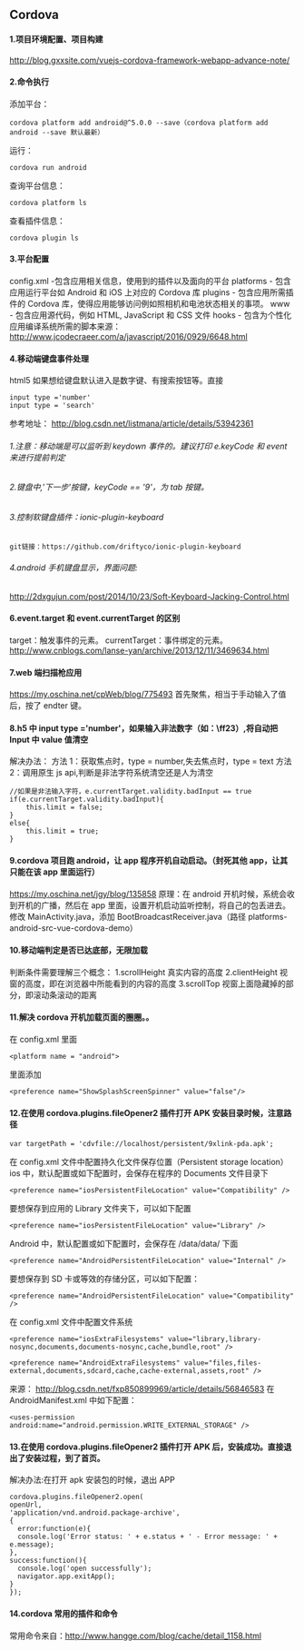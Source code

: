 ## Cordova

#### 1.项目环境配置、项目构建

http://blog.gxxsite.com/vuejs-cordova-framework-webapp-advance-note/

#### 2.命令执行

添加平台：

```
cordova platform add android@^5.0.0 --save（cordova platform add android --save 默认最新）
```

运行：

```
cordova run android
```

查询平台信息：

```
cordova platform ls
```

查看插件信息：

```
cordova plugin ls
```

#### 3.平台配置

config.xml -包含应用相关信息，使用到的插件以及面向的平台
platforms - 包含应用运行平台如 Android 和 iOS 上对应的 Cordova 库
plugins - 包含应用所需插件的 Cordova 库，使得应用能够访问例如照相机和电池状态相关的事项。
www - 包含应用源代码，例如 HTML, JavaScript 和 CSS 文件
hooks - 包含为个性化应用编译系统所需的脚本来源：
http://www.jcodecraeer.com/a/javascript/2016/0929/6648.html

#### 4.移动端键盘事件处理

html5 如果想给键盘默认进入是数字键、有搜索按钮等。直接

```
input type ='number'
input type = 'search'
```

参考地址：
http://blog.csdn.net/listmana/article/details/53942361

###### 1.注意：移动端是可以监听到 keydown 事件的。建议打印 e.keyCode 和 event 来进行提前判定

###### 2.键盘中,'下一步'按键，keyCode == '9'，为 tab 按键。

###### 3.控制软键盘插件：ionic-plugin-keyboard

```
git链接：https://github.com/driftyco/ionic-plugin-keyboard
```

###### 4.android 手机键盘显示，界面问题:

http://2dxgujun.com/post/2014/10/23/Soft-Keyboard-Jacking-Control.html

#### 6.event.target 和 event.currentTarget 的区别

target：触发事件的元素。
currentTarget：事件绑定的元素。
http://www.cnblogs.com/lanse-yan/archive/2013/12/11/3469634.html

#### 7.web 端扫描枪应用

https://my.oschina.net/cpWeb/blog/775493
首先聚焦，相当于手动输入了值后，按了 endter 键。

#### 8.h5 中 input type ='number'，如果输入非法数字（如：\ff23）,将自动把 Input 中 value 值清空

解决办法：
方法 1：获取焦点时，type = number,失去焦点时，type = text
方法 2：调用原生 js api,判断是非法字符系统清空还是人为清空

```
//如果是非法输入字符，e.currentTarget.validity.badInput == true
if(e.currentTarget.validity.badInput){
	this.limit = false;
}
else{
	this.limit = true;
}
```

#### 9.cordova 项目跑 android，让 app 程序开机自动启动。（封死其他 app，让其只能在该 app 里面运行）

https://my.oschina.net/jgy/blog/135858
原理：在 android 开机时候，系统会收到开机的广播，然后在 app 里面，设置开机启动监听控制，将自己的包丢进去。
修改 MainActivity.java，添加 BootBroadcastReceiver.java（路径 platforms-android-src-vue-cordova-demo）

#### 10.移动端判定是否已达底部，无限加载

判断条件需要理解三个概念：
1.scrollHeight 真实内容的高度
2.clientHeight 视窗的高度，即在浏览器中所能看到的内容的高度
3.scrollTop 视窗上面隐藏掉的部分，即滚动条滚动的距离

#### 11.解决 cordova 开机加载页面的圈圈。。

在 config.xml 里面

```
<platform name = "android">
```

里面添加

```
<preference name="ShowSplashScreenSpinner" value="false"/>
```

#### 12.在使用 cordova.plugins.fileOpener2 插件打开 APK 安装目录时候，注意路径

```
var targetPath = 'cdvfile://localhost/persistent/9xlink-pda.apk';
```

在 config.xml 文件中配置持久化文件保存位置（Persistent storage location）
ios 中，默认配置或如下配置时，会保存在程序的 Documents 文件目录下

```
<preference name="iosPersistentFileLocation" value="Compatibility" />
```

要想保存到应用的 Library 文件夹下，可以如下配置

```
<preference name="iosPersistentFileLocation" value="Library" />
```

Android 中，默认配置或如下配置时，会保存在 /data/data/<packageId> 下面

```
<preference name="AndroidPersistentFileLocation" value="Internal" />
```

要想保存到 SD 卡或等效的存储分区，可以如下配置：

```
<preference name="AndroidPersistentFileLocation" value="Compatibility" />
```

在 config.xml 文件中配置文件系统

```
<preference name="iosExtraFilesystems" value="library,library-nosync,documents,documents-nosync,cache,bundle,root" />
```

```
<preference name="AndroidExtraFilesystems" value="files,files-external,documents,sdcard,cache,cache-external,assets,root" />
```

来源： http://blog.csdn.net/fxp850899969/article/details/56846583
在 AndroidManifest.xml 中如下配置：

```
<uses-permission android:name="android.permission.WRITE_EXTERNAL_STORAGE" />
```

#### 13.在使用 cordova.plugins.fileOpener2 插件打开 APK 后，安装成功。直接退出了安装过程，到了首页。

解决办法:在打开 apk 安装包的时候，退出 APP

```
cordova.plugins.fileOpener2.open(
openUrl,
'application/vnd.android.package-archive',
{
  error:function(e){
  console.log('Error status: ' + e.status + ' - Error message: ' + e.message);
},
success:function(){
  console.log('open successfully');
  navigator.app.exitApp();
}
});
```

#### 14.cordova 常用的插件和命令

常用命令来自：http://www.hangge.com/blog/cache/detail_1158.html
